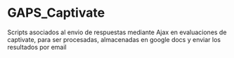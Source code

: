 # GAPS_Captivate
Scripts  asociados al envio de  respuestas mediante Ajax en evaluaciones de captivate, para ser procesadas, almacenadas en google docs y enviar los resultados por email
